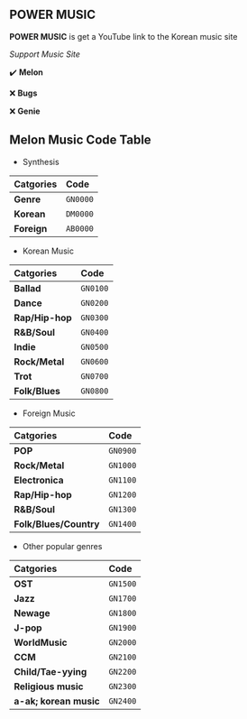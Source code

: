 ## POWER MUSIC

**POWER MUSIC** is get a YouTube link to the Korean music site

*Support Music Site*

✔️ **Melon** 

❌ **Bugs** 

❌ **Genie**

## Melon Music Code Table
- Synthesis

|Catgories|Code|
|:---|:---|
|**Genre**|`GN0000`|
|**Korean**|`DM0000`|
|**Foreign**|`AB0000`|

- Korean Music

|Catgories|Code|
|:---|:---|
|**Ballad**|`GN0100`|
|**Dance**|`GN0200`|
|**Rap/Hip-hop**|`GN0300`|
|**R&B/Soul**|`GN0400`|
|**Indie**|`GN0500`|
|**Rock/Metal**|`GN0600`|
|**Trot**|`GN0700`|
|**Folk/Blues**|`GN0800`|

- Foreign Music

|Catgories|Code|
|:---|:---|
|**POP**|`GN0900`|
|**Rock/Metal**|`GN1000`|
|**Electronica**|`GN1100`|
|**Rap/Hip-hop**|`GN1200`|
|**R&B/Soul**|`GN1300`|
|**Folk/Blues/Country**|`GN1400`|

- Other popular genres

|Catgories|Code|
|:---|:---|
|**OST**|`GN1500`|
|**Jazz**|`GN1700`|
|**Newage**|`GN1800`|
|**J-pop**|`GN1900`|
|**WorldMusic**|`GN2000`|
|**CCM**|`GN2100`|
|**Child/Tae-yying**|`GN2200`|
|**Religious music**|`GN2300`|
|**a-ak; korean music**|`GN2400`|